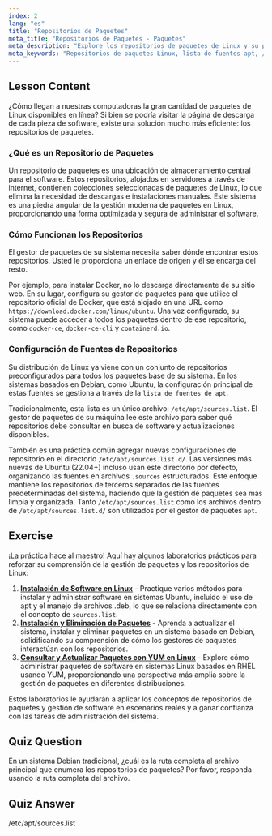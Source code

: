```yaml
---
index: 2
lang: "es"
title: "Repositorios de Paquetes"
meta_title: "Repositorios de Paquetes - Paquetes"
meta_description: "Explore los repositorios de paquetes de Linux y su papel en la gestión de paquetes. Aprenda cómo su sistema utiliza fuentes como el archivo /etc/apt/sources.list para encontrar e instalar paquetes de Linux."
meta_keywords: "Repositorios de paquetes Linux, lista de fuentes apt, /etc/apt/sources.list, paquetes Linux, Linux para principiantes, tutorial Linux, gestión de paquetes"
---
```


## Lesson Content

¿Cómo llegan a nuestras computadoras la gran cantidad de paquetes de Linux disponibles en línea? Si bien se podría visitar la página de descarga de cada pieza de software, existe una solución mucho más eficiente: los repositorios de paquetes.

### ¿Qué es un Repositorio de Paquetes

Un repositorio de paquetes es una ubicación de almacenamiento central para el software. Estos repositorios, alojados en servidores a través de internet, contienen colecciones seleccionadas de paquetes de Linux, lo que elimina la necesidad de descargas e instalaciones manuales. Este sistema es una piedra angular de la gestión moderna de paquetes en Linux, proporcionando una forma optimizada y segura de administrar el software.

### Cómo Funcionan los Repositorios

El gestor de paquetes de su sistema necesita saber dónde encontrar estos repositorios. Usted le proporciona un enlace de origen y él se encarga del resto.

Por ejemplo, para instalar Docker, no lo descarga directamente de su sitio web. En su lugar, configura su gestor de paquetes para que utilice el repositorio oficial de Docker, que está alojado en una URL como `https://download.docker.com/linux/ubuntu`. Una vez configurado, su sistema puede acceder a todos los paquetes dentro de ese repositorio, como `docker-ce`, `docker-ce-cli` y `containerd.io`.

### Configuración de Fuentes de Repositorios

Su distribución de Linux ya viene con un conjunto de repositorios preconfigurados para todos los paquetes base de su sistema. En los sistemas basados en Debian, como Ubuntu, la configuración principal de estas fuentes se gestiona a través de la `lista de fuentes de apt`.

Tradicionalmente, esta lista es un único archivo: `/etc/apt/sources.list`. El gestor de paquetes de su máquina lee este archivo para saber qué repositorios debe consultar en busca de software y actualizaciones disponibles.

También es una práctica común agregar nuevas configuraciones de repositorio en el directorio `/etc/apt/sources.list.d/`. Las versiones más nuevas de Ubuntu (22.04+) incluso usan este directorio por defecto, organizando las fuentes en archivos `.sources` estructurados. Este enfoque mantiene los repositorios de terceros separados de las fuentes predeterminadas del sistema, haciendo que la gestión de paquetes sea más limpia y organizada. Tanto `/etc/apt/sources.list` como los archivos dentro de `/etc/apt/sources.list.d/` son utilizados por el gestor de paquetes `apt`.

## Exercise

¡La práctica hace al maestro! Aquí hay algunos laboratorios prácticos para reforzar su comprensión de la gestión de paquetes y los repositorios de Linux:

1.  **[Instalación de Software en Linux](https://labex.io/es/labs/linux-software-installation-on-linux-18005)** - Practique varios métodos para instalar y administrar software en sistemas Ubuntu, incluido el uso de apt y el manejo de archivos .deb, lo que se relaciona directamente con el concepto de `sources.list`.
2.  **[Instalación y Eliminación de Paquetes](https://labex.io/es/labs/linux-installing-and-removing-packages-385380)** - Aprenda a actualizar el sistema, instalar y eliminar paquetes en un sistema basado en Debian, solidificando su comprensión de cómo los gestores de paquetes interactúan con los repositorios.
3.  **[Consultar y Actualizar Paquetes con YUM en Linux](https://labex.io/es/labs/rhel-query-and-update-packages-with-yum-in-linux-590869)** - Explore cómo administrar paquetes de software en sistemas Linux basados en RHEL usando YUM, proporcionando una perspectiva más amplia sobre la gestión de paquetes en diferentes distribuciones.

Estos laboratorios le ayudarán a aplicar los conceptos de repositorios de paquetes y gestión de software en escenarios reales y a ganar confianza con las tareas de administración del sistema.

## Quiz Question

En un sistema Debian tradicional, ¿cuál es la ruta completa al archivo principal que enumera los repositorios de paquetes? Por favor, responda usando la ruta completa del archivo.

## Quiz Answer

/etc/apt/sources.list
